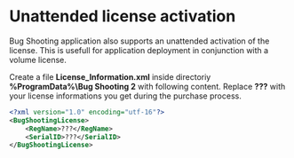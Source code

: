 # Unattended license activation

Bug Shooting application also supports an unattended activation of the license. This is usefull for application deployment in conjunction with a volume license.

Create a file **License_Information.xml** inside directoriy **%ProgramData%\Bug Shooting 2** with following content. Replace **???** with your license informations you get during the purchase process.

```xml
<?xml version="1.0" encoding="utf-16"?>
<BugShootingLicense>
	<RegName>???</RegName>
	<SerialID>???</SerialID>
</BugShootingLicense>
```
